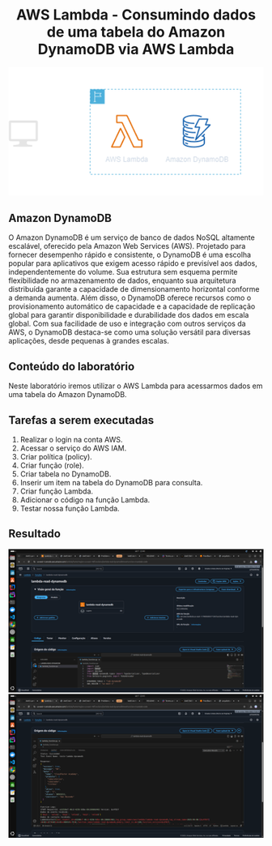 <h1 align=center> AWS Lambda - Consumindo dados de uma tabela do Amazon DynamoDB via AWS Lambda </h1>

<div align=center>
    <img width="800px" src="arquitetura.png">
</div>

<h2> Amazon DynamoDB </h2>

O Amazon DynamoDB é um serviço de banco de dados NoSQL altamente escalável, oferecido pela Amazon Web Services (AWS). Projetado para fornecer desempenho rápido e consistente, o DynamoDB é uma escolha popular para aplicativos que exigem acesso rápido e previsível aos dados, independentemente do volume. Sua estrutura sem esquema permite flexibilidade no armazenamento de dados, enquanto sua arquitetura distribuída garante a capacidade de dimensionamento horizontal conforme a demanda aumenta. Além disso, o DynamoDB oferece recursos como o provisionamento automático de capacidade e a capacidade de replicação global para garantir disponibilidade e durabilidade dos dados em escala global. Com sua facilidade de uso e integração com outros serviços da AWS, o DynamoDB destaca-se como uma solução versátil para diversas aplicações, desde pequenas à grandes escalas.

<h2> Conteúdo do laboratório </h2>

Neste laboratório iremos utilizar o AWS Lambda para acessarmos dados em uma tabela do Amazon DynamoDB.

<h2>Tarefas a serem executadas</h2>

1. Realizar o login na conta AWS.
2. Acessar o serviço do AWS IAM.
3. Criar política (policy).
4. Criar função (role).
5. Criar tabela no DynamoDB.
6. Inserir um item na tabela do DynamoDB para consulta.
7. Criar função Lambda.
8. Adicionar o código na função Lambda.
9. Testar nossa função Lambda.

<h2>Resultado</h2>

<div align=center>
    <img width="800px" src="resultado-1.png">
</div>

<div align=center>
    <img width="800px" src="resultado-2.png">
</div>